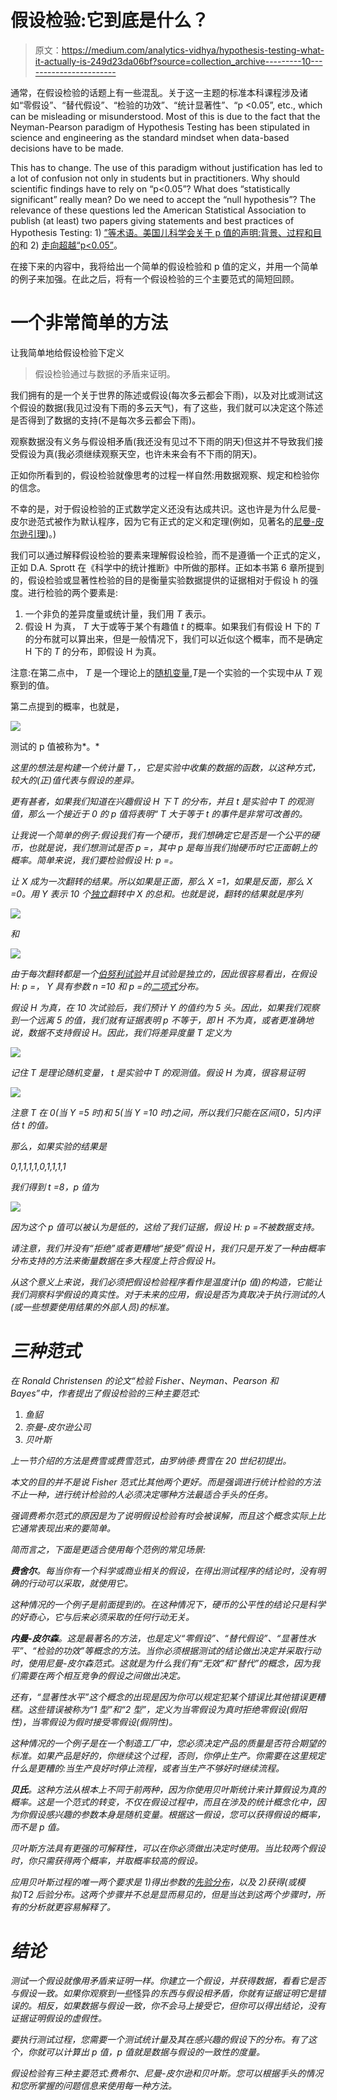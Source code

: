 # 假设检验:它到底是什么？

> 原文：<https://medium.com/analytics-vidhya/hypothesis-testing-what-it-actually-is-249d23da06bf?source=collection_archive---------10----------------------->

通常，在假设检验的话题上有一些混乱。关于这一主题的标准本科课程涉及诸如“零假设”、“替代假设”、“检验的功效”、“统计显著性”、“p <0.05”, etc., which can be misleading or misunderstood. Most of this is due to the fact that the Neyman-Pearson paradigm of Hypothesis Testing has been stipulated in science and engineering as the standard mindset when data-based decisions have to be made.

This has to change. The use of this paradigm without justification has led to a lot of confusion not only in students but in practitioners. Why should scientific findings have to rely on “p<0.05”? What does “statistically significant” really mean? Do we need to accept the “null hypothesis”? The relevance of these questions led the American Statistical Association to publish (at least) two papers giving statements and best practices of Hypothesis Testing: 1) [”等术语。美国儿科学会关于 p 值的声明:背景、过程和目的](https://www.tandfonline.com/doi/full/10.1080/00031305.2016.1154108)和 2) [走向超越“p<0.05”](https://www.tandfonline.com/doi/full/10.1080/00031305.2019.1583913)。

在接下来的内容中，我将给出一个简单的假设检验和 p 值的定义，并用一个简单的例子来加强。在此之后，将有一个假设检验的三个主要范式的简短回顾。

# 一个非常简单的方法

让我简单地给假设检验下定义

> 假设检验通过与数据的矛盾来证明。

我们拥有的是一个关于世界的陈述或假设(每次多云都会下雨)，以及对比或测试这个假设的数据(我见过没有下雨的多云天气)，有了这些，我们就可以决定这个陈述是否得到了数据的支持(不是每次多云都会下雨)。

观察数据没有义务与假设相矛盾(我还没有见过不下雨的阴天)但这并不导致我们接受假设为真(我必须继续观察天空，也许未来会有不下雨的阴天)。

正如你所看到的，假设检验就像思考的过程一样自然:用数据观察、规定和检验你的信念。

不幸的是，对于假设检验的正式数学定义还没有达成共识。这也许是为什么尼曼-皮尔逊范式被作为默认程序，因为它有正式的定义和定理(例如，见著名的[尼曼-皮尔逊引理](https://en.wikipedia.org/wiki/Neyman%E2%80%93Pearson_lemma))。)

我们可以通过解释假设检验的要素来理解假设检验，而不是遵循一个正式的定义，正如 D.A. Sprott 在《科学中的统计推断》中所做的那样。正如本书第 6 章所提到的，假设检验或显著性检验的目的是衡量实验数据提供的证据相对于假设 h 的强度。进行检验的两个要素是:

1.  一个非负的差异度量或统计量，我们用 *T* 表示。
2.  假设 H 为真， *T* 大于或等于某个有趣值 *t* 的概率。如果我们有假设 H 下的 *T* 的分布就可以算出来，但是一般情况下，我们可以近似这个概率，而不是确定 H 下的 *T* 的分布，即假设 H 为真。

注意:在第二点中， *T* 是一个理论上的[随机变量](https://en.wikipedia.org/wiki/Random_variable),*T*是一个实验的一个实现中从 *T* 观察到的值。

第二点提到的概率，也就是，

![](img/bc0639f8c8ec5348189e80a33e659865.png)

测试的 p 值被称为*。*

*这里的想法是构建一个统计量 *T，*，它是实验中收集的数据的函数，以这种方式，较大的(正)值代表与假设的差异。*

*更有甚者，如果我们知道在兴趣假设 *H* 下 *T* 的分布，并且 *t* 是实验中 *T* 的观测值，那么一个接近于 0 的 p 值将表明“ *T* 大于等于 *t* 的事件是非常可改善的。*

*让我说一个简单的例子:假设我们有一个硬币，我们想确定它是否是一个公平的硬币，也就是说，我们想测试是否 *p* =，其中 *p* 是每当我们抛硬币时它正面朝上的概率。简单来说，我们要检验假设 H: *p* =。*

*让 *X* 成为一次翻转的结果。所以如果是正面，那么 *X* =1，如果是反面，那么 *X* =0。用 *Y* 表示 10 个[独立](https://en.wikipedia.org/wiki/Independence_(probability_theory))翻转中 *X* 的总和。也就是说，翻转的结果就是序列*

*![](img/1c2665987e8a860b69318b2e64b29cde.png)*

*和*

*![](img/c3774f136ca01f11873ddf62658707c9.png)*

*由于每次翻转都是一个[伯努利试验](https://en.wikipedia.org/wiki/Bernoulli_trial)并且试验是独立的，因此很容易看出，在假设 H: *p* =， *Y* 具有参数 *n* =10 和 *p* =的[二项式](https://en.wikipedia.org/wiki/Binomial_distribution)分布。*

*假设 H 为真，在 10 次试验后，我们预计 *Y* 的值约为 5 头。因此，如果我们观察到一个远离 5 的值，我们就有证据表明 *p* 不等于，即 H 不为真，或者更准确地说，数据不支持假设 H。因此，我们将差异度量 *T* 定义为*

*![](img/0987ef873ce1937759def1cc8480b54b.png)*

*记住 *T* 是理论随机变量， *t* 是实验中 *T* 的观测值。假设 H 为真，很容易证明*

*![](img/fd232a4dc821394a44b38a93650f5d81.png)*

*注意 *T* 在 0(当 *Y* =5 时)和 5(当 *Y* =10 时)之间，所以我们只能在区间[0，5]内评估 *t* 的值。*

*那么，如果实验的结果是*

*0,1,1,1,1,0,1,1,1,1*

*我们得到 *t* =8，p 值为*

*![](img/25b588919947bf451933aa8e61acffa7.png)*

*因为这个 p 值可以被认为是低的，这给了我们证据，假设 H: *p* =不被数据支持。*

*请注意，我们并没有“拒绝”或者更糟地“接受”假设 H，我们只是开发了一种由概率分布支持的方法来衡量数据在多大程度上符合假设 H。*

*从这个意义上来说，我们必须把假设检验程序看作是温度计(p 值)的构造，它能让我们洞察科学假设的真实性。对于未来的应用，假设是否为真取决于执行测试的人(或一些想要使用结果的外部人员)的标准。*

# *三种范式*

*在 Ronald Christensen 的论文“检验 Fisher、Neyman、Pearson 和 Bayes”中，作者提出了假设检验的三种主要范式:*

1.  *鱼貂*
2.  *奈曼-皮尔逊公司*
3.  *贝叶斯*

*上一节介绍的方法是费雪或费雪范式，由罗纳德·费雪在 20 世纪初提出。*

*本文的目的并不是说 Fisher 范式比其他两个更好。而是强调进行统计检验的方法不止一种，进行统计检验的人必须决定哪种方法最适合手头的任务。*

*强调费希尔范式的原因是为了说明假设检验有时会被误解，而且这个概念实际上比它通常表现出来的要简单。*

*简而言之，下面是更适合使用每个范例的常见场景:*

***费舍尔**。每当你有一个科学或商业相关的假设，在得出测试程序的结论时，没有明确的行动可以采取，就使用它。*

*这种情况的一个例子是前面提到的。在这种情况下，硬币的公平性的结论只是科学的好奇心，它与后来必须采取的任何行动无关。*

***内曼-皮尔森**。这是最著名的方法，也是定义“零假设”、“替代假设”、“显著性水平”、“检验的功效”等概念的方法。当你必须根据测试的结论做出决定并采取行动时，使用尼曼-皮尔森范式。这就是为什么我们有“无效”和“替代”的概念，因为我们需要在两个相互竞争的假设之间做出决定。*

*还有，“显著性水平”这个概念的出现是因为你可以规定犯某个错误比其他错误更糟糕。这些错误被称为“1 型”和“2 型”，定义为当零假设为真时拒绝零假设(假阳性)，当零假设为假时接受零假设(假阴性)。*

*这种情况的一个例子是在一个制造工厂中，您必须决定产品的质量是否符合期望的标准。如果产品是好的，你继续这个过程，否则，你停止生产。你需要在这里规定什么是更糟的:当生产良好时停止流程，或者当生产不够好时继续流程。*

***贝氏**。这种方法从根本上不同于前两种，因为你使用贝叶斯统计来计算假设为真的概率。这是一个范式的转变，不仅在假设过程中，而且在涉及的统计概念化中，因为你假设感兴趣的参数本身是随机变量。根据这一假设，您可以获得假设的概率，而不是 p 值。*

*贝叶斯方法具有更强的可解释性，可以在你必须做出决定时使用。当比较两个假设时，你只需获得两个概率，并取概率较高的假设。*

*应用贝叶斯过程的唯一两个要求是 1)得出参数的[先验分布](https://en.wikipedia.org/wiki/Prior_probability)，以及 2)获得(或模拟)T2 后验分布。这两个步骤并不总是显而易见的，但是当达到这两个步骤时，所有的分析就更容易解释了。*

# *结论*

*测试一个假设就像用矛盾来证明一样。你建立一个假设，并获得数据，看看它是否与假设一致。如果你观察到一些*怪异*的东西与假设相矛盾，你就有证据证明它是错误的。相反，如果数据与假设一致，你不会马上接受它，但你可以得出结论，没有证据证明假设的虚假性。*

*要执行测试过程，您需要一个测试统计量及其在感兴趣的假设下的分布。有了这个，你就可以计算出 p 值，p 值就是数据与假设的一致性的度量。*

*假设检验有三种主要范式:费希尔、尼曼-皮尔逊和贝叶斯。您可以根据手头的情况和您所掌握的问题信息来使用每一种方法。*